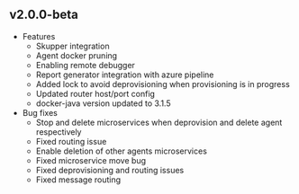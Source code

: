 ## v2.0.0-beta
* Features
    * Skupper integration 
    * Agent docker pruning
    * Enabling remote debugger
    * Report generator integration with azure pipeline
    * Added lock to avoid deprovisioning when provisioning is in progress
    * Updated router host/port config
    * docker-java version updated to 3.1.5
* Bug fixes
    * Stop and delete microservices when deprovision and delete agent respectively
    * Fixed routing issue
    * Enable deletion of other agents microservices
    * Fixed microservice move bug
    * Fixed deprovisioning and routing issues
    * Fixed message routing